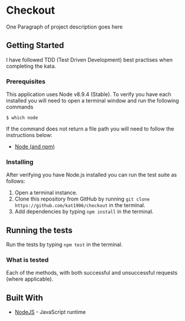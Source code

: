 # Checkout

One Paragraph of project description goes here

## Getting Started

I have followed TDD (Test Driven Development) best practises when completing the kata.

### Prerequisites

This application uses Node v8.9.4 (Stable). To verify you have each installed you will need to open a terminal window and run the following commands

```
$ which node
```

If the command does not return a file path you will need to follow the instructions below:

* [Node (and npm)](https://docs.npmjs.com/getting-started/installing-node)

### Installing

After verifying you have Node.js installed you can run the test suite as follows:

1. Open a terminal instance.
2. Clone this repository from GitHub by running `git clone https://github.com/kat1906/checkout` in the terminal.
3. Add dependencies by typing `npm install` in the terminal.

## Running the tests

Run the tests by typing `npm test` in the terminal.

### What is tested

Each of the methods, with both successful and unsuccessful requests (where applicable).

## Built With

* [NodeJS](https://nodejs.org/en/) - JavaScript runtime
